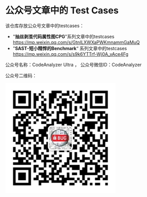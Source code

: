 # 公众号文章中的 Test Cases

该仓库存放公众号文章中的testcases：

- "**抽丝剥茧代码属性图CPG**"系列文章中的testcases  https://mp.weixin.qq.com/s/GtnILXWXaPWKmnammGaMuQ
- "**SAST-短小精悍的Benchmark**“ 系列文章中的testcases  https://mp.weixin.qq.com/s/s9k6YTTrf-Wj0A_vAce4Fg

公众号名称：CodeAnalyzer Ultra  ， 公众号微信ID：CodeAnalyzer

公众号二维码：

![Alt text](src/main/resources/CodeAnalyzer_ewm.jpg)